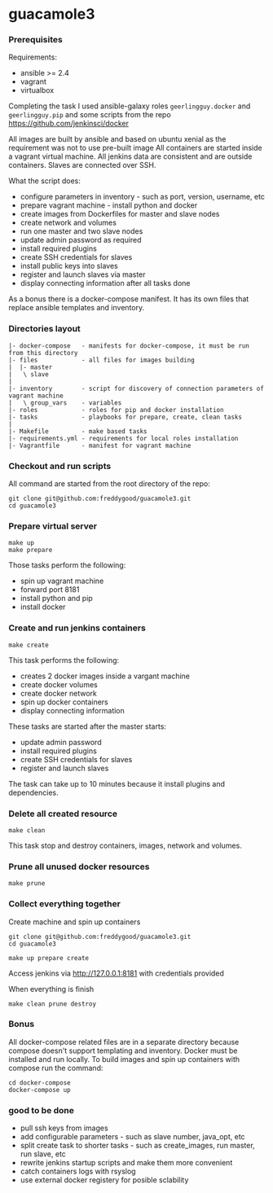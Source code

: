 # guacamole3

### Prerequisites

Requirements:

- ansible >= 2.4
- vagrant
- virtualbox

Completing the task I used ansible-galaxy roles `geerlingguy.docker` and `geerlingguy.pip` and some scripts from the repo https://github.com/jenkinsci/docker

All images are built by ansible and based on ubuntu xenial as the requirement was not to use pre-built image
All containers are started inside a vagrant virtual machine.
All jenkins data are consistent and are outside containers.
Slaves are connected over SSH.

What the script does:

- configure parameters in inventory - such as port, version, username, etc
- prepare vagrant machine - install python and docker
- create images from Dockerfiles for master and slave nodes
- create network and volumes
- run one master and two slave nodes
- update admin password as required
- install required plugins
- create SSH credentials for slaves
- install public keys into slaves
- register and launch slaves via master
- display connecting information after all tasks done

As a bonus there is a docker-compose manifest. It has its own files that replace ansible templates and inventory.

### Directories layout

```
|- docker-compose   - manifests for docker-compose, it must be run from this directory
|- files            - all files for images building
|  |- master
|   \ slave
|
|- inventory        - script for discovery of connection parameters of vagrant machine
|   \ group_vars    - variables
|- roles            - roles for pip and docker installation
|- tasks            - playbooks for prepare, create, clean tasks
|
|- Makefile         - make based tasks
|- requirements.yml - requirements for local roles installation
|- Vagrantfile      - manifest for vagrant machine
```

### Checkout and run scripts

All command are started from the root directory of the repo:

```
git clone git@github.com:freddygood/guacamole3.git
cd guacamole3
```

### Prepare virtual server

```
make up
make prepare
```

Those tasks perform the following:

- spin up vagrant machine
- forward port 8181
- install python and pip
- install docker

### Create and run jenkins containers

```
make create
```

This task performs the following:

- creates 2 docker images inside a vargant machine
- create docker volumes
- create docker network
- spin up docker containers
- display connecting information

These tasks are started after the master starts:

- update admin password
- install required plugins
- create SSH credentials for slaves
- register and launch slaves

The task can take up to 10 minutes because it install plugins and dependencies.

### Delete all created resource

```
make clean
```

This task stop and destroy containers, images, network and volumes.

### Prune all unused docker resources

```
make prune
```

### Collect everything together

Create machine and spin up containers

```
git clone git@github.com:freddygood/guacamole3.git
cd guacamole3

make up prepare create
```

Access jenkins via http://127.0.0.1:8181 with credentials provided

When everything is finish

```
make clean prune destroy
```

### Bonus

All docker-compose related files are in a separate directory because compose doesn't support templating and inventory.
Docker must be installed and run locally.
To build images and spin up containers with compose run the command:

```
cd docker-compose
docker-compose up
```

### good to be done

- pull ssh keys from images
- add configurable parameters - such as slave number, java_opt, etc
- split create task to shorter tasks - such as create_images, run master, run slave, etc
- rewrite jenkins startup scripts and make them more convenient
- catch containers logs with rsyslog
- use external docker registery for posible sclability
